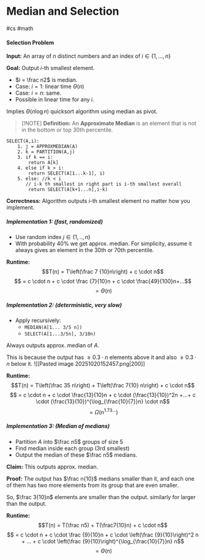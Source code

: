 # Median and Selection
#cs #math 

#### **Selection Problem**

**Input:** An array of $n$ distinct numbers and an index of $i \in \{1,...,n\}$

**Goal:** Output $i$-th smallest element.

- $i = \frac n2$ is median.
- Case: $i = 1$: linear time $\Theta(n)$
- Case: $i =n$: same.
- Possible in linear time for any $i$.


Implies $\Theta(n\log n)$ quicksort algorithm using median as pivot.

>[!NOTE] **Definition:** 
>An **Approximate Median** is an element that is not in the bottom or top 30th percentile. 

```
SELECT(A,i):
	1. j = APPROXMEDIAN(A)
	2. k = PARTITION(A,j)
	3. if k == i:
		return A[k]
	4. else if k > i:
		return SELECT(A[1...k-1], i)
	5. else: //k < i
	   // i-k th smallest in right part is i-th smallest overall 
		return SELECT(A[k+1...n],i-k) 
```

**Correctness:** Algorithm outputs $i$-th smallest element no matter how you implement.

##### **Implementation 1:** (fast, randomized)

- Use random index $j \in \{1,..,n\}$
- With probability 40% we get approx. median. For simplicity, assume it always gives  an element in the 30th or 70th percentile. 

**Runtime:** $$T(n) = T\left(\frac 7 {10}n\right) + c \cdot n$$$$ = c \cdot n + c \cdot \frac {7}{10}n + c \cdot \frac{49}{100}n+...$$
$$= \Theta(n)$$

##### **Implementation 2:** (deterministic, very slow)

- Apply recursively:
	- `MEDIAN(A[1... 3/5 n])`
	- `SELECT(A[1...3/5n], 3/10n)`

Always outputs approx. median of $A$. 

This is because the output has $\geq 0.3 \cdot n$ elements above it and also $\geq 0.3 \cdot n$ below it.
![[Pasted image 20251020152457.png|200]]

**Runtime:**
$$T(n)  = T\left(\frac 35 n\right) + T\left(\frac 7{10} n\right) + c \cdot n$$
$$ = c \cdot n + c \cdot \frac{13}{10}n + c \cdot (\frac{13}{10})^2n +...+ c \cdot (\frac{13}{10})^{\log_{\frac{10}{7}}n} \cdot n$$
$$ = \Omega(n^{1.73...})$$

##### **Implementation 3:** (Median of medians)

- Partition $A$ into $\frac n5$ groups of size 5
- Find median inside each group (3rd smallest)
- Output the median of these $\frac n5$ medians.

**Claim:** This outputs approx. median.

**Proof:** The output has $\frac n{10}$ medians smaller than it, and each one of them has two more elements from its group that are even smaller.

So, $\frac 3{10}n$ elements are smaller than the output. similarly for larger than the output.


**Runtime:** 
$$T(n) = T(\frac n5) + T(\frac7{10}n) + c \cdot n$$
$$ = c \cdot n + c \cdot \frac {9}{10}n + c \cdot \left(\frac {9}{10}\right)^2 n + ... +  c \cdot \left(\frac {9}{10}\right)^{\log_{\frac{10}{7}}n} n$$
$$= \Theta(n)$$
